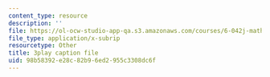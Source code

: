 ```yaml
---
content_type: resource
description: ''
file: https://ol-ocw-studio-app-qa.s3.amazonaws.com/courses/6-042j-mathematics-for-computer-science-spring-2015/98b58392e28c82b96ed2955c3308dc6f_I1HpgnWQI7I.srt
file_type: application/x-subrip
resourcetype: Other
title: 3play caption file
uid: 98b58392-e28c-82b9-6ed2-955c3308dc6f
---
```

